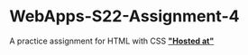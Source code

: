 # WebApps-S22-Assignment-4
A practice assignment for HTML with CSS
**["Hosted at"](https://44-563-web-apps-s22.github.io/webapps-s22-assignment-4-NainaSahiri/play.html)**
